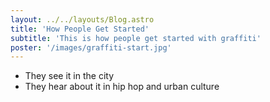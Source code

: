 ```yaml
---
layout: ../../layouts/Blog.astro
title: 'How People Get Started'
subtitle: 'This is how people get started with graffiti'
poster: '/images/graffiti-start.jpg'
---
```


- They see it in the city
- They hear about it in hip hop and urban culture
